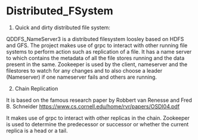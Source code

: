 # Distributed_FSystem

1) Quick and dirty distributed file system:

QDDFS_NameServer3 is a distributed filesystem loosley based on HDFS and GFS.
The project makes use of grpc to interact with other running file systems to perform action such as replication of a file.
It has a name server to which contains the metadata of all the file stores running and the data present in the same.
Zookeeper is used by the client, nameserver and the filestores to watch for any changes and to also choose a leader (Nameserver) if one nameserver fails and others are running.


2) Chain Replication

It is based on the famous research paper by Robbert van Renesse and Fred B. Schneider https://www.cs.cornell.edu/home/rvr/papers/OSDI04.pdf

It makes use of grpc to interact with other replicas in the chain.
Zookeeper is used to determine the predecessor or successor or whether the current replica is a head or a tail.
